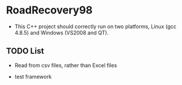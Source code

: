 # RoadRecovery98

- This C++ project should correctly run on two platforms, Linux (gcc 4.8.5) and Windows (VS2008 and QT).

## TODO List

- Read from csv files, rather than Excel files

- test framework

  